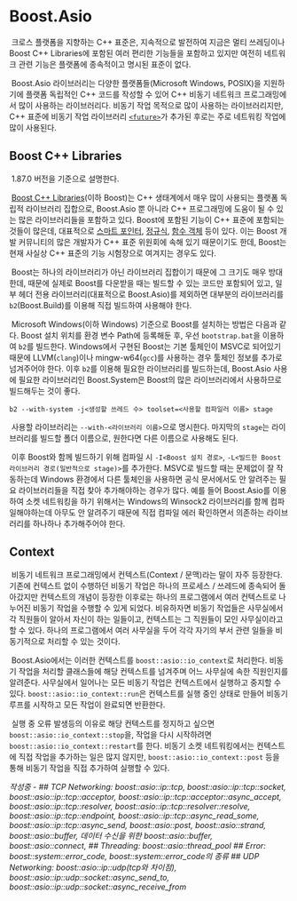 # Boost.Asio

&nbsp;크로스 플랫폼을 지향하는 C++ 표준은, 지속적으로 발전하여 지금은 멀티 쓰레딩이나 Boost C++ Libraries에 포함된 여러 편리한 기능들을 포함하고 있지만 여전히 네트워크 관련 기능은 플랫폼에 종속적이고 명시된 표준이 없다.


&nbsp;Boost.Asio 라이브러리는 다양한 플랫폼들(Microsoft Windows, POSIX)을 지원하기에 플랫폼 독립적인 C++ 코드를 작성할 수 있어 C++ 비동기 네트워크 프로그래밍에서 많이 사용하는 라이브러리다. 비동기 작업 목적으로 많이 사용하는 라이브러리지만, C++ 표준에 비동기 작업 라이브러리 [`<future>`](../../std/doc/asynchronous_threading.md)가 추가된 후로는 주로 네트워킹 작업에 많이 사용된다.


## Boost C++ Libraries

&nbsp;1.87.0 버전을 기준으로 설명한다.


&nbsp;[Boost C++ Libraries](https://www.boost.org/)(이하 Boost)는 C++ 생태계에서 매우 많이 사용되는 플랫폼 독립적 라이브러리 집합으로, Boost.Asio 뿐 아니라 C++ 프로그래밍에 도움이 될 수 있는 많은 라이브러리들을 포함하고 있다. Boost에 포함된 기능이 C++ 표준에 포함되는 것들이 많은데, 대표적으로 [스마트 포인터](../../std/doc/smart_pointers.md), [정규식](../../std/doc/regular_expressions.md), [함수 객체](../../std/doc/functional.md) 등이 있다. 이는 Boost 개발 커뮤니티의 많은 개발자가 C++ 표준 위원회에 속해 있기 때문이기도 한데, Boost는 현재 사실상 C++ 표준의 기능 시험장으로 여겨지는 경우도 있다.


&nbsp;Boost는 하나의 라이브러리가 아닌 라이브러리 집합이기 때문에 그 크기도 매우 방대한데, 때문에 실제로 Boost를 다운받을 때는 빌드할 수 있는 코드만 포함되어 있고, 일부 헤더 전용 라이브러리(대표적으로 Boost.Asio)를 제외하면 대부분의 라이브러리를 `b2`(Boost.Build)를 이용해 직접 빌드하여 사용해야 한다.


&nbsp;Microsoft Windows(이하 Windows) 기준으로 Boost를 설치하는 방법은 다음과 같다. Boost 설치 위치를 환경 변수 Path에 등록해둔 후, 우선 `bootstrap.bat`을 이용하여 `b2`를 빌드한다. Windows에서 구현된 Boost는 기본 툴체인이 MSVC로 되어있기 때문에 LLVM(`clang`)이나 mingw-w64(`gcc`)를 사용하는 경우 툴체인 정보를 추가로 넘겨주어야 한다. 이후 `b2`를 이용해 필요한 라이브러리를 빌드하는데, Boost.Asio 사용에 필요한 라이브러리인 Boost.System은 Boost의 많은 라이브러리에서 사용하므로 빌드해두는 것이 좋다.

```Shell
b2 --with-system -j<생성할 쓰레드 수> toolset=<사용할 컴파일러 이름> stage
```

&nbsp;사용할 라이브러리는 `--with-<라이브러리 이름>`으로 명시한다. 마지막의 `stage`는 라이브러리를 빌드할 폴더 이름으로, 원한다면 다른 이름으로 사용해도 된다.


&nbsp;이후 Boost와 함께 빌드하기 위해 컴파일 시 `-I<Boost 설치 경로>`, `-L<빌드한 Boost 라이브러리 경로(일반적으로 stage)>`를 추가한다. MSVC로 빌드할 때는 문제없이 잘 작동하는데 Windows 환경에서 다른 툴체인을 사용하면 공식 문서에서도 안 알려주는 필요 라이브러리들을 직접 찾아 추가해야하는 경우가 많다. 예를 들어 Boost.Asio를 이용하여 소켓 네트워킹을 하기 위해서는 Windows의 Winsock2 라이브러리를 함께 컴파일해야하는데 아무도 안 알려주기 때문에 직접 컴파일 에러 확인하면서 의존하는 라이브러리를 하나하나 추가해주어야 한다.


## Context

&nbsp;비동기 네트워크 프로그래밍에서 컨텍스트(Context / 문맥)라는 말이 자주 등장한다. 기존에 컨텍스트 없이 수행하던 비동기 작업은 하나의 프로세스 / 쓰레드에 종속되어 돌아갔지만 컨텍스트의 개념이 등장한 이후로는 하나의 프로그램에서 여러 컨텍스트로 나누어진 비동기 작업을 수행할 수 있게 되었다. 비유하자면 비동기 작업들은 사무실에서 각 직원들이 알아서 자신이 하는 일들이고, 컨텍스트는 그 직원들이 모인 사무실이라고 할 수 있다. 하나의 프로그램에서 여러 사무실을 두어 각각 자기의 부서 관련 일들을 비동기적으로 처리할 수 있는 것이다.


&nbsp;Boost.Asio에서는 이러한 컨텍스트를 `boost::asio::io_context`로 처리한다. 비동기 작업을 처리할 클래스들에 해당 컨텍스트를 넘겨주며 어느 사무실에 속한 직원인지를 알려준다. 사무실에서 일어나는 모든 비동기 작업은 컨텍스트에서 실행하고 중지할 수 있다. `boost::asio::io_context::run`은 컨텍스트를 실행 중인 상태로 만들어 비동기 루프를 시작하고 모든 작업이 완료되면 반환한다.


&nbsp;실행 중 오류 발생등의 이유로 해당 컨텍스트를 정지하고 싶으면 `boost::asio::io_context::stop`을, 작업을 다시 시작하려면 `boost::asio::io_context::restart`를 한다. 비동기 소켓 네트워킹에서는 컨텍스트에 직접 작업을 추가하는 일은 많지 않지만, `boost::asio::io_context::post` 등을 통해 비동기 작업을 직접 추가하여 실행할 수 있다.


*작성중 - ## TCP Networking: boost::asio::ip::tcp, boost::asio::ip::tcp::socket, boost::asio::ip::tcp::acceptor, boost::asio::ip::tcp::acceptor::async_accept, boost::asio::ip::tcp::resolver, boost::asio::ip::tcp::resolver::resolve, boost::asio::ip::tcp::endpoint, boost::asio::ip::tcp::async_read_some, boost::asio::ip::tcp::async_send, boost::asio::post, boost::asio::strand, boost::asio::buffer, 데이터 수신을 위한 boost::asio::buffer, boost::asio::connect, ## Threading: boost::asio::thread_pool ## Error: boost::system::error_code, boost::system::error_code의 종류 ## UDP Networking: boost::asio::ip::udp(tcp와 차이점), boost::asio::ip::udp::socket::async_send_to, boost::asio::ip::udp::socket::async_receive_from*
